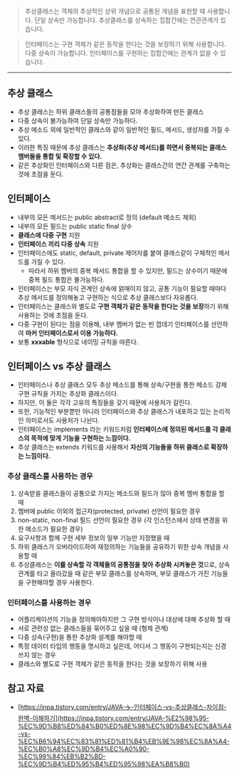 > 추상클래스는 객체의 추상적인 상위 개념으로 공통된 개념을 표현할 때 사용합니다. 단일 상속만 가능합니다. 추상클래스를 상속하는 집합간에는 연관관계가 있습니다.
> 

> 인터페이스는 구현 객체가 같은 동작을 한다는 것을 보장하기 위해 사용합니다. 다중 상속이 가능합니다. 인터페이스를 구현하는 집합간에는 관계가 없을 수 있습니다.
> 

---

## 추상 클래스

- 추상 클래스는 하위 클래스들의 공통점들을 모아 추상화하여 만든 클래스
- 다중 상속이 불가능하여 단일 상속만 가능하다.
- 추상 메소드 외에 일반적인 클래스와 같이 일반적인 필드, 메서드, 생성자를 가질 수 있다.
- 이러한 특징 때문에 추상 클래스는 **추상화(추상 메서드)를 하면서 중복되는 클래스 멤버들을 통합 및 확장할 수 있다.**
- 같은 추상화인 인터페이스와 다른 점은, 추상화는 클래스간의 연간 관계를 구축하는 것에 초점을 둔다.

## 인터페이스

- 내부의 모든 메서드는 public abstract로 정의 (default 메소드 제외)
- 내부의 모든 필드는 public static final 상수
- **클래스에 다중 구현** 지원
- **인터페이스 끼리 다중 상속** 지원
- 인터페이스에도 static, default, private 제어자를 붙여 클래스같이 구체적인 메서드를 가질 수 있다.
    - 따라서 하위 멤버의 중복 메서드 통합을 할 수 있지만, 필드는 상수이기 때문에 중복 필드 통합은 불가능하다.
- 인터페이스는 부모 자식 관계인 상속에 얽매이지 않고, 공통 기능이 필요할 때마다 추상 메서드를 정의해놓고 구현하는 식으로 추상 클래스보다 자유롭다.
- 인터페이스는 클래스와 별도로 **구현 객체가 같은 동작을 한다는 것을 보장**하기 위해 사용하는 것에 초점을 둔다.
- 다중 구현이 된다는 점을 이용해, 내부 멤버가 없는 빈 껍데기 인터페이스를 선언하여 **마커 인터페이스로서 이용 가능하다.**
- 보통 **xxxable** 형식으로 네이밍 규칙을 따른다.

## 인터페이스 vs 추상 클래스

- 인터페이스나 추상 클래스 모두 추상 메소드를 통해 상속/구현을 통한 메소드 강제 구현 규칙을 가지는 추상화 클래스이다.
- 하지만, 이 둘은 각각 고유의 특징들을 갖기 때문에 사용처가 갈린다.
- 또한, 기능적인 부분뿐만 아니라 인터페이스와 추상 클래스가 내포하고 있는 논리적인 의미로서도 사용처가 나뉜다.
- 인터페이스는 implements 라는 키워드처럼 **인터페이스에 정의된 메서드를 각 클래스의 목적에 맞게 기능을 구현하는 느낌이다.**
- 추상 클래스는 extends 키워드를 사용해서 **자신의 기능들을 하위 클래스로 확장하는 느낌이다.**

### 추상 클래스를 사용하는 경우

1. 상속받을 클래스들이 공통으로 가지는 메소드와 필드가 많아 중복 멤버 통합을 할 때
2. 멤버에 public 이외의 접근자(protected, private) 선언이 필요한 경우
3. non-static, non-final 필드 선언이 필요한 경우 (각 인스턴스에서 상태 변경을 위한 메소드가 필요한 경우)
4. 요구사항과 함께 구현 세부 정보의 일부 기능만 지정했을 때
5. 하위 클래스가 오버라이드하여 재정의하는 기능들을 공유하기 위한 상속 개념을 사용할 때
6. 추상클래스는 **이를 상속할 각 객체들의 공통점을 찾아 추상화 시켜놓은 것**으로, 상속 관계를 타고 올라갔을 때 같은 부모 클래스를 상속하며, 부모 클래스가 가진 기능들을 구현해야할 경우 사용한다.

### 인터페이스를 사용하는 경우

- 어플리케이션의 기능을 정의해야하지만 그 구현 방식이나 대상에 대해 추상화 할 때
- 서로 관련성 없는 클래스들을 묶어주고 싶을 때 (형제 관계)
- 다중 상속(구현)을 통한 추상화 설계를 해야할 때
- 특정 데이터 타입의 행동을 명시하고 싶은데, 어디서 그 행동이 구현되는지는 신경쓰지 않는 경우
- 클래스와 별도로 구현 객체가 같은 동작을 한다는 것을 보장하기 위해 사용

## 참고 자료

- [https://inpa.tistory.com/entry/JAVA-☕-인터페이스-vs-추상클래스-차이점-완벽-이해하기](https://inpa.tistory.com/entry/JAVA-%E2%98%95-%EC%9D%B8%ED%84%B0%ED%8E%98%EC%9D%B4%EC%8A%A4-vs-%EC%B6%94%EC%83%81%ED%81%B4%EB%9E%98%EC%8A%A4-%EC%B0%A8%EC%9D%B4%EC%A0%90-%EC%99%84%EB%B2%BD-%EC%9D%B4%ED%95%B4%ED%95%98%EA%B8%B0)

